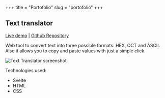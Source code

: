 +++
title = "Portofolio"
slug = "portofolio"
+++

## Text translator

[Live demo](http://fxisco.surge.sh/) | [Github Repository](https://github.com/fxisco/text-translator)

Web tool to convert text into three possible formats: HEX, OCT and ASCII.
Also it allows you to copy and paste values with just a simple click.

![Text Translator screenshot](/imgs/text-translator.png)

Technologies used:

* Svelte
* HTML
* CSS

